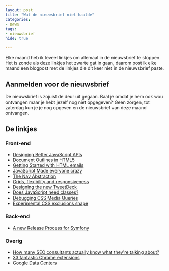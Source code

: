 ```yaml
---
layout: post
title: "Wat de nieuwsbrief niet haalde"
categories:
- news
tags:
- nieuwsbrief
hide: true

---
```

Elke maand heb ik teveel linkjes om allemaal in de nieuwsbrief te stoppen. Het
is zonde als deze linkjes het zwarte gat in gaan, daarom post ik elke maand een
blogpost met de linkjes die dit keer niet in de nieuwsbrief paste.

## Aanmelden voor de nieuwsbrief

De nieuwsbrief is zojuist de deur uit gegaan. Baal je omdat je hem ook wou
ontvangen maar je hebt jezelf nog niet opgegeven? Geen zorgen, tot zaterdag kun
je je nog opgeven en de nieuwsbrief van deze maand ontvangen.

## De linkjes

### Front-end

 - [Designing Better JavaScript APIs](http://coding.smashingmagazine.com/2012/10/09/designing-javascript-apis-usability/)
 - [Document Outlines in HTML5](http://html5doctor.com/outlines/)
 - [Getting Started with HTML emails](http://net.tutsplus.com/tutorials/html-css-techniques/getting-started-with-html-emails/)
 - [JavaScript Made everyone crazy](http://webreflection.blogspot.co.uk/2012/10/javascript-made-everyone-crazy.html)
 - [The Nav Abstraction](http://csswizardry.com/2011/09/the-nav-abstraction/)
 - [Grids, flexibility and responsiveness](http://laurakalbag.com/grids-flexibility-and-responsiveness/)
 - [Designing the new TweetDeck](http://tweetdeck.posterous.com/designing-the-new-tweetdeck)
 - [Does JavaScript need classes?](http://www.nczonline.net/blog/2012/10/16/does-javascript-need-classes/)
 - [Debugging CSS Media Queries](http://johanbrook.com/design/css/debugging-css-media-queries/)
 - [Experimental CSS exclusions shape](http://hansmuller-webkit.blogspot.nl/2012/10/experimental-css-exclusions-shape.html)

### Back-end

 - [A new Release Process for Symfony](http://symfony.com/blog/a-new-release-process-for-symfony)

### Overig

 - [How many SEO consultants actually know what they're talking about?](http://www.seomoz.org/blog/how-many-seo-consultants-actually-know-what-theyre-talking-about)
 - [33 fantastic Chrome extensions](http://www.netmagazine.com/features/33-fantastic-chrome-extensions)
 - [Google Data Centers](http://www.google.com/about/datacenters/)
